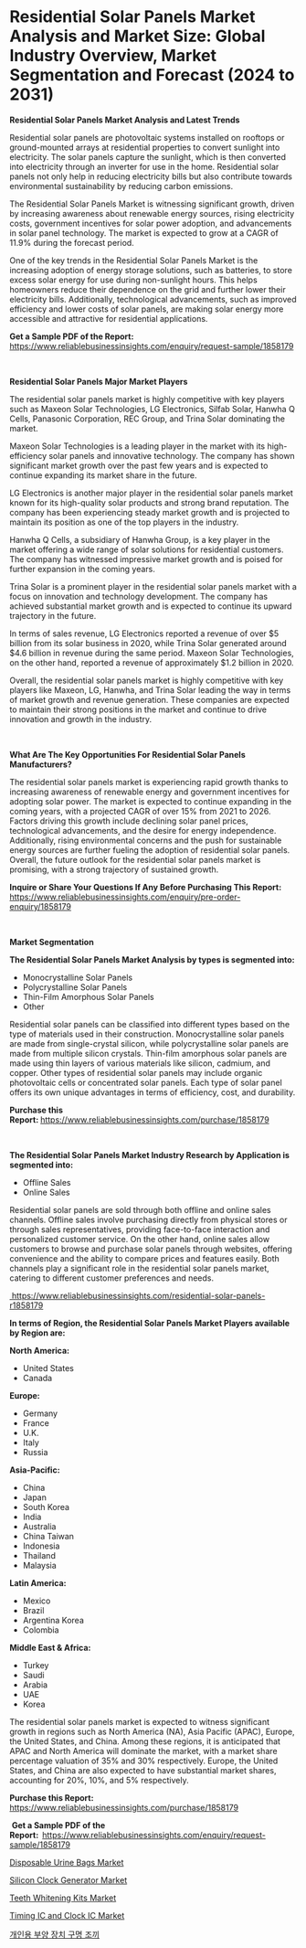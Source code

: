 <p><h1>Residential Solar Panels Market Analysis and Market Size: Global Industry Overview, Market Segmentation and Forecast (2024 to 2031)</h1></p><p><strong>Residential Solar Panels Market Analysis and Latest Trends</strong></p>
<p><p>Residential solar panels are photovoltaic systems installed on rooftops or ground-mounted arrays at residential properties to convert sunlight into electricity. The solar panels capture the sunlight, which is then converted into electricity through an inverter for use in the home. Residential solar panels not only help in reducing electricity bills but also contribute towards environmental sustainability by reducing carbon emissions.</p><p>The Residential Solar Panels Market is witnessing significant growth, driven by increasing awareness about renewable energy sources, rising electricity costs, government incentives for solar power adoption, and advancements in solar panel technology. The market is expected to grow at a CAGR of 11.9% during the forecast period. </p><p>One of the key trends in the Residential Solar Panels Market is the increasing adoption of energy storage solutions, such as batteries, to store excess solar energy for use during non-sunlight hours. This helps homeowners reduce their dependence on the grid and further lower their electricity bills. Additionally, technological advancements, such as improved efficiency and lower costs of solar panels, are making solar energy more accessible and attractive for residential applications.</p></p>
<p><strong>Get a Sample PDF of the Report:&nbsp;</strong> <a href="https://www.reliablebusinessinsights.com/enquiry/request-sample/1858179">https://www.reliablebusinessinsights.com/enquiry/request-sample/1858179</a></p>
<p>&nbsp;</p>
<p><strong>Residential Solar Panels Major Market Players</strong></p>
<p><p>The residential solar panels market is highly competitive with key players such as Maxeon Solar Technologies, LG Electronics, Silfab Solar, Hanwha Q Cells, Panasonic Corporation, REC Group, and Trina Solar dominating the market. </p><p>Maxeon Solar Technologies is a leading player in the market with its high-efficiency solar panels and innovative technology. The company has shown significant market growth over the past few years and is expected to continue expanding its market share in the future. </p><p>LG Electronics is another major player in the residential solar panels market known for its high-quality solar products and strong brand reputation. The company has been experiencing steady market growth and is projected to maintain its position as one of the top players in the industry. </p><p>Hanwha Q Cells, a subsidiary of Hanwha Group, is a key player in the market offering a wide range of solar solutions for residential customers. The company has witnessed impressive market growth and is poised for further expansion in the coming years. </p><p>Trina Solar is a prominent player in the residential solar panels market with a focus on innovation and technology development. The company has achieved substantial market growth and is expected to continue its upward trajectory in the future. </p><p>In terms of sales revenue, LG Electronics reported a revenue of over $5 billion from its solar business in 2020, while Trina Solar generated around $4.6 billion in revenue during the same period. Maxeon Solar Technologies, on the other hand, reported a revenue of approximately $1.2 billion in 2020. </p><p>Overall, the residential solar panels market is highly competitive with key players like Maxeon, LG, Hanwha, and Trina Solar leading the way in terms of market growth and revenue generation. These companies are expected to maintain their strong positions in the market and continue to drive innovation and growth in the industry.</p></p>
<p>&nbsp;</p>
<p><strong>What Are The Key Opportunities For Residential Solar Panels Manufacturers?</strong></p>
<p><p>The residential solar panels market is experiencing rapid growth thanks to increasing awareness of renewable energy and government incentives for adopting solar power. The market is expected to continue expanding in the coming years, with a projected CAGR of over 15% from 2021 to 2026. Factors driving this growth include declining solar panel prices, technological advancements, and the desire for energy independence. Additionally, rising environmental concerns and the push for sustainable energy sources are further fueling the adoption of residential solar panels. Overall, the future outlook for the residential solar panels market is promising, with a strong trajectory of sustained growth.</p></p>
<p><strong>Inquire or Share Your Questions If Any Before Purchasing This Report:</strong> <a href="https://www.reliablebusinessinsights.com/enquiry/pre-order-enquiry/1858179">https://www.reliablebusinessinsights.com/enquiry/pre-order-enquiry/1858179</a></p>
<p>&nbsp;</p>
<p><strong>Market Segmentation</strong></p>
<p><strong>The Residential Solar Panels Market Analysis by types is segmented into:</strong></p>
<p><ul><li>Monocrystalline Solar Panels</li><li>Polycrystalline Solar Panels</li><li>Thin-Film Amorphous Solar Panels</li><li>Other</li></ul></p>
<p><p>Residential solar panels can be classified into different types based on the type of materials used in their construction. Monocrystalline solar panels are made from single-crystal silicon, while polycrystalline solar panels are made from multiple silicon crystals. Thin-film amorphous solar panels are made using thin layers of various materials like silicon, cadmium, and copper. Other types of residential solar panels may include organic photovoltaic cells or concentrated solar panels. Each type of solar panel offers its own unique advantages in terms of efficiency, cost, and durability.</p></p>
<p><strong>Purchase this Report:&nbsp;</strong><a href="https://www.reliablebusinessinsights.com/purchase/1858179">https://www.reliablebusinessinsights.com/purchase/1858179</a></p>
<p>&nbsp;</p>
<p><strong>The Residential Solar Panels Market Industry Research by Application is segmented into:</strong></p>
<p><ul><li>Offline Sales</li><li>Online Sales</li></ul></p>
<p><p>Residential solar panels are sold through both offline and online sales channels. Offline sales involve purchasing directly from physical stores or through sales representatives, providing face-to-face interaction and personalized customer service. On the other hand, online sales allow customers to browse and purchase solar panels through websites, offering convenience and the ability to compare prices and features easily. Both channels play a significant role in the residential solar panels market, catering to different customer preferences and needs.</p></p>
<p><a href="https://www.reliablebusinessinsights.com/residential-solar-panels-r1858179">&nbsp;https://www.reliablebusinessinsights.com/residential-solar-panels-r1858179</a></p>
<p><strong>In terms of Region, the Residential Solar Panels Market Players available by Region are:</strong></p>
<p>
    <p> <strong> North America: </strong>
        <ul>
            <li>United States</li>
            <li>Canada</li>
        </ul>
        </p> 
    <p> <strong> Europe: </strong>
        <ul>
            <li>Germany</li>
            <li>France</li>
            <li>U.K.</li>
            <li>Italy</li>
            <li>Russia</li>
        </ul>
        </p> 
    <p> <strong> Asia-Pacific: </strong>
        <ul>
            <li>China</li>
            <li>Japan</li>
            <li>South Korea</li>
            <li>India</li>
            <li>Australia</li>
            <li>China Taiwan</li>
            <li>Indonesia</li>
            <li>Thailand</li>
            <li>Malaysia</li>
        </ul>
        </p> 
    <p> <strong> Latin America: </strong>
        <ul>
            <li>Mexico</li>
            <li>Brazil</li>
            <li>Argentina Korea</li>
            <li>Colombia</li>
        </ul>
        </p> 
    <p> <strong> Middle East & Africa: </strong>
        <ul>
            <li>Turkey</li>
            <li>Saudi</li>
            <li>Arabia</li>
            <li>UAE</li>
            <li>Korea</li>
        </ul>
    </p>
    </p>
<p><p>The residential solar panels market is expected to witness significant growth in regions such as North America (NA), Asia Pacific (APAC), Europe, the United States, and China. Among these regions, it is anticipated that APAC and North America will dominate the market, with a market share percentage valuation of 35% and 30% respectively. Europe, the United States, and China are also expected to have substantial market shares, accounting for 20%, 10%, and 5% respectively.</p></p>
<p><strong>Purchase this Report: </strong><a href="https://www.reliablebusinessinsights.com/purchase/1858179">https://www.reliablebusinessinsights.com/purchase/1858179</a></p>
<p>&nbsp;<strong>Get a Sample PDF of the Report:&nbsp;&nbsp;</strong><a href="https://www.reliablebusinessinsights.com/enquiry/request-sample/1858179">https://www.reliablebusinessinsights.com/enquiry/request-sample/1858179</a></p>
<p><strong></strong></p>
<p><p><a href="https://github.com/kulaberyasin52/Market-Research-Report-List-1/blob/main/disposable-urine-bags-market.md">Disposable Urine Bags Market</a></p><p><a href="https://medium.com/@rachel.baile55467/global-silicon-clock-generator-market-size-is-expected-to-experience-a-cagr-of-9-5-2c71860f64e3">Silicon Clock Generator Market</a></p><p><a href="https://github.com/nafiafirdania/Market-Research-Report-List-1/blob/main/teeth-whitening-kits-market.md">Teeth Whitening Kits Market</a></p><p><a href="https://medium.com/@richard.james09789/global-timing-ic-and-clock-ic-market-is-projected-to-grow-at-a-cagr-of-4-4-2f966683ba20">Timing IC and Clock IC Market</a></p><p><a href="https://medium.com/@vlcostes/%EA%B0%9C%EC%9D%B8-%ED%94%8C%EB%A1%9C%ED%85%8C%EC%9D%B4%EC%85%98-%EC%9E%A5%EC%B9%98%EC%99%80-%EB%9D%BC%EC%9D%B4%ED%94%84-%EC%9E%AC%ED%82%B7-%EC%8B%9C%EC%9E%A5-%EA%B8%80%EB%A1%9C%EB%B2%8C-%EB%B0%8F-%EC%A7%80%EC%97%AD-%EB%B6%84%EC%84%9D-%EC%A7%80%EC%97%AD-%EA%B5%AD%EA%B0%80-%EC%88%98%EC%A4%80-%EB%B6%84%EC%84%9D-%EB%B0%8F-%EA%B2%BD%EC%9F%81-%ED%92%8D%EA%B2%BD%EC%97%90-%EC%B4%88%EC%A0%90%EC%9D%84-%EB%A7%9E%EC%B6%98%EB%8B%A4-b22bda0f0029">개인용 부양 장치 구명 조끼</a></p></p>